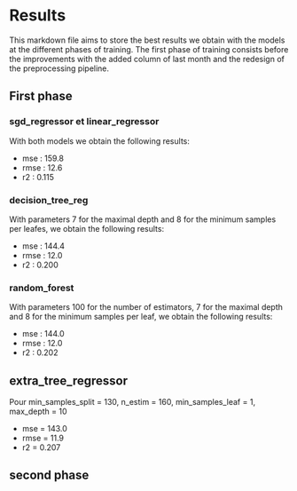 # Results

This markdown file aims to store the best results we obtain with the models at the different phases of training. The first phase of training consists before the improvements with the added column of last month and the redesign of the preprocessing pipeline.

## First phase

### sgd_regressor et linear_regressor

With both models we obtain the following results:
- mse : 159.8
- rmse : 12.6
- r2 : 0.115

### decision_tree_reg

With parameters 7 for the maximal depth and 8 for the minimum samples per leafes, we obtain the following results:
- mse : 144.4
- rmse : 12.0
- r2 : 0.200

### random_forest

With parameters 100 for the number of estimators, 7 for the maximal depth and 8 for the minimum samples per leaf, we obtain the following results:
- mse : 144.0
- rmse : 12.0
- r2 : 0.202

## extra_tree_regressor

Pour min_samples_split  = 130, n_estim = 160, min_samples_leaf = 1, max_depth = 10
- mse = 143.0
- rmse = 11.9
- r2 = 0.207

## second phase